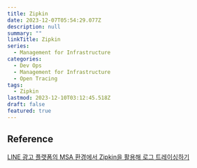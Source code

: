 ```yaml
---
title: Zipkin
date: 2023-12-07T05:54:29.077Z
description: null
summary: ""
linkTitle: Zipkin
series:  
  - Management for Infrastructure
categories:
  - Dev Ops
  - Management for Infrastructure
  - Open Tracing
tags:
  - Zipkin
lastmod: 2023-12-10T03:12:45.518Z
draft: false
featured: true
---
```


## Reference

[LINE 광고 플랫폼의 MSA 환경에서 Zipkin을 활용해 로그 트레이싱하기](https://engineering.linecorp.com/ko/blog/line-ads-msa-opentracing-zipkin)
